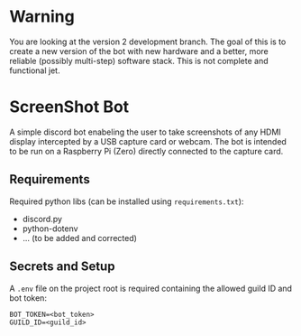 # Warning

You are looking at the version 2 development branch. The goal of this is to create a new version of the bot with new hardware and a better, more reliable (possibly multi-step) software stack. This is not complete and functional jet.

# ScreenShot Bot

A simple discord bot enabeling the user to take screenshots of any HDMI display intercepted by a USB capture card or webcam.
The bot is intended to be run on a Raspberry Pi (Zero) directly connected to the capture card.

## Requirements

Required python libs (can be installed using ```requirements.txt```):
 - discord.py
 - python-dotenv
 - ... (to be added and corrected)

## Secrets and Setup

A ```.env``` file on the project root is required containing the allowed guild ID and bot token:
```
BOT_TOKEN=<bot_token>
GUILD_ID=<guild_id>
```
